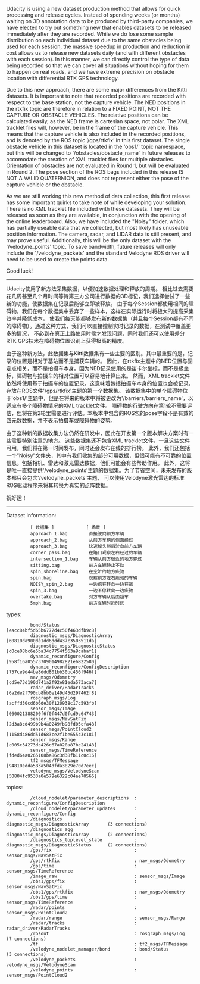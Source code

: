 Udacity is using a new dataset production method that allows for quick processing and release cycles.
Instead of spending weeks (or months) waiting on 3D annotation data to be produced by third-party companies,
we have elected to try out something new that enables datasets to be released immediately after they are recorded.
While we do lose some sample distribution on each individual dataset due to the same obstacles being used for each session,
the massive speedup in production and reduction in cost allows us to release new datasets daily (and with different obstacles with each session).
In this manner,
we can directly control the type of data being recorded so that we can cover all situations without hoping for them to happen on real roads,
and we have extreme precision on obstacle location with differential RTK GPS technology.

Due to this new approach, there are some major differences from the Kitti datasets.
It is important to note that recorded positions are recorded with respect to the base station, not the capture vehicle.
The NED positions in the rtkfix topic are therefore in relation to a FIXED POINT, NOT THE CAPTURE OR OBSTACLE VEHICLES.
The relative positions can be calculated easily, as the NED frame is cartesian space, not polar. The XML tracklet files will,
however, be in the frame of the capture vehicle. This means that the capture vehicle is also included in the recorded positions,
and is denoted by the ROS topic ‘/gps/rtkfix’ in this first dataset.
The single obstacle vehicle in this dataset is located in the 'obs1/' topic namespace,
but this will be changed to '/obstacles/obstacle_name' in future releases to accomodate the creation of XML tracklet files for multiple obstacles.
Orientation of obstacles are not evaluated in Round 1, but will be evaluated in Round 2.
The pose section of the ROS bags included in this release IS NOT A VALID QUATERNION,
and does not represent either the pose of the capture vehicle or the obstacle.

As we are still working this new method of data collection, this first release has some important quirks to take note of while developing your solution.
There is no XML tracklet file included with these datasets. They will be released as soon as they are available,
in conjunction with the opening of the online leaderboard. Also, we have included the "Noisy" folder, which has partially useable data that we collected,
but most likely has unuseable position information. The camera, radar, and LIDAR data is still present, and may prove useful.
Additionally, this will be the only dataset with the '/velodyne_points' topic.
To save bandwidth,
future releases will only include the '/velodyne_packets' and the standard Velodyne ROS driver will need to be used to create the points data.

Good luck!

---------

Udacity使用了新方法采集数据，以便加速数据处理和释放的周期。
相比过去需要花几周甚至几个月时间等待第三方公司进行数据的3D标记，我们选择尝试了一些新的功能，使数据集在记录后能够立即被释放。
由于每个Session都使用相同的障碍物，我们在每个数据集中丢弃了一些样本，这样在实际运行时将极大的提高采集效率并降低成本，
使我们每天能都够发布新的数据集（并且每个Session都有不同的障碍物）。通过这种方式，我们可以直接控制实时记录的数据，在测试中覆盖更多的情况，
不必到在真正上路使用时候才发现问题，同时我们还可以使用差分RTK GPS技术在障碍物位置识别上获得极高的精度。

由于这种新方法，此数据集与Kitti数据集有一些主要的区别。其中最重要的是，记录的位置是相对于基站而不是捕获车辆的。
因此，在rtkfix主题中的NED位置与固定点相关，而不是拍摄车本身。因为NED记录使用的是笛卡尔坐标，而不是极坐标，障碍物与拍摄车的相对位置可以容易地计算出来。
然而，XML tracklet文件依然将使用基于拍摄车的位置记录。这意味着包括拍摄车本身的位置也会被记录，存放在ROS文件'/gps/rtkfix'主题的第一个数据集。
该数据集中的单个障碍物位于'obs1/'主题中，但是在将来的版本中将被更改为'/barriers/barriers_name'，以适应有多个障碍物情况的XML tracklet文件。
障碍物的行驶方向在第1轮不需要评估，但将在第2轮里需要进行评估。本版本中包含的ROS包的pose字段不是有效的四元数数据，并不表示拍摄车或障碍物的姿势。

由于这种新的数据收集方法仍然在研发中，因此在开发第一个版本解决方案时有一些需要特别注意的地方。
这些数据集还不包含XML tracklet文件，一旦这些文件可用，我们将在第一时间发布，同时还会发布在线的排行榜。
此外，我们还包括一个“Noisy”文件夹，其中有我们收集的部分可用数据，但很可能有不可靠的位置信息。包括相机、雷达和激光雷达数据，他们可能会有些帮助作用。
此外，这将是唯一直接提供'/velodyne_points'主题的数据集。为了节省空间，未来发布的版本都只会包含'/velodyne_packets'主题，
可以使用Velodyne激光雷达的标准ROS驱动程序来将其转换为真实的点阵数据。

祝好运！

---------

Dataset Information:

             [ 数据集 ]            [ 场景 ]
             approach_1.bag        直接驶向前方车辆
             approach_2.bag        从前方车辆的侧面经过
             approach_3.bag        快速掉头然后驶向前方车辆
             corner_pass.bag       在路口观察左右经过的车辆
             intersection_1.bag    车辆从前方很近的地方穿过
             sitting.bag           前方车辆静止不动
             spin_shoreline.bag    在空旷的地方疾驰
             spin.bag              观察前方左右疾驰的车辆
             NOISY_spin_2.bag      一边疯狂转向一边狂飙
             spin_3.bag            一边不停转向一边疾驰
             overtake.bag          对方车辆从后面超车
             5mph.bag              前方车辆时近时远

types:

             bond/Status                            [eacc84bf5d65b6777d4c50f463dfb9c8]
             diagnostic_msgs/DiagnosticArray        [60810da900de1dd6ddd437c3503511da]
             diagnostic_msgs/DiagnosticStatus       [d0ce08bc6e5ba34c7754f563a9cabaf1]
             dynamic_reconfigure/Config             [958f16a05573709014982821e6822580]
             dynamic_reconfigure/ConfigDescription  [757ce9d44ba8ddd801bb30bc456f946f]
             nav_msgs/Odometry                      [cd5e73d190d741a2f92e81eda573aca7]
             radar_driver/RadarTracks               [6a2de2f790cb8bb0e149d45d297462f8]
             rosgraph_msgs/Log                      [acffd30cd6b6de30f120938c17c593fb]
             sensor_msgs/Image                      [060021388200f6f0f447d0fcd9c64743]
             sensor_msgs/NavSatFix                  [2d3a8cd499b9b4a0249fb98fd05cfa48]
             sensor_msgs/PointCloud2                [1158d486dd51d683ce2f1be655c3c181]
             sensor_msgs/Range                      [c005c34273dc426c67a020a87bc24148]
             sensor_msgs/TimeReference              [fded64a0265108ba86c3d38fb11c0c16]
             tf2_msgs/TFMessage                     [94810edda583a504dfda3829e70d7eec]
             velodyne_msgs/VelodyneScan             [50804fc9533a0e579e6322c04ae70566]

topics:

             /cloud_nodelet/parameter_descriptions  : dynamic_reconfigure/ConfigDescription
             /cloud_nodelet/parameter_updates       : dynamic_reconfigure/Config
             /diagnostics                           : diagnostic_msgs/DiagnosticArray       (3 connections)
             /diagnostics_agg                       : diagnostic_msgs/DiagnosticArray       (2 connections)
             /diagnostics_toplevel_state            : diagnostic_msgs/DiagnosticStatus      (2 connections)
             /gps/fix                               : sensor_msgs/NavSatFix
             /gps/rtkfix                            : nav_msgs/Odometry
             /gps/time                              : sensor_msgs/TimeReference
             /image_raw                             : sensor_msgs/Image
             /obs1/gps/fix                          : sensor_msgs/NavSatFix
             /obs1/gps/rtkfix                       : nav_msgs/Odometry
             /obs1/gps/time                         : sensor_msgs/TimeReference
             /radar/points                          : sensor_msgs/PointCloud2
             /radar/range                           : sensor_msgs/Range
             /radar/tracks                          : radar_driver/RadarTracks
             /rosout                                : rosgraph_msgs/Log                     (7 connections)
             /tf                                    : tf2_msgs/TFMessage
             /velodyne_nodelet_manager/bond         : bond/Status                           (3 connections)
             /velodyne_packets                      : velodyne_msgs/VelodyneScan
             /velodyne_points                       : sensor_msgs/PointCloud2

